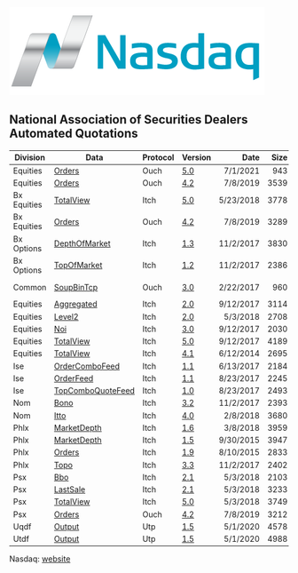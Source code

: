 [![Nasdaq](https://github.com/Open-Markets-Initiative/Directory/blob/main/Images/Nasdaq.png)](https://www.nasdaq.com)


## National Association of Securities Dealers Automated Quotations

| Division | Data | Protocol | Version | Date | Size | [Status][Omi.Glossary.Status] | [Testing][Omi.Glossary.Testing] | Specification |
| --- | --- | --- | --- | ---: | ---: | --- | --- | --- |
|  Equities | [Orders][Nasdaq.Equities.Orders.Ouch.v5.0.Dissector] | Ouch | [5.0][Nasdaq.Equities.Orders.Ouch.v5.0.Dissector] | 7/1/2021 | 943 | [Active][Omi.Glossary.Status.Active] | [Untested][Omi.Glossary.Testing.Untested] | [url][Nasdaq.Equities.Orders.Ouch.v5.0.Url] - [pdf][Nasdaq.Equities.Orders.Ouch.v5.0.Pdf] |
|  Equities | [Orders][Nasdaq.Equities.Orders.Ouch.v4.2.Dissector] | Ouch | [4.2][Nasdaq.Equities.Orders.Ouch.v4.2.Dissector] | 7/8/2019 | 3539 | [Active][Omi.Glossary.Status.Active] | [Untested][Omi.Glossary.Testing.Untested] | [url][Nasdaq.Equities.Orders.Ouch.v4.2.Url] - [pdf][Nasdaq.Equities.Orders.Ouch.v4.2.Pdf] |
| Bx Equities | [TotalView][Nasdaq.Bx.Equities.TotalView.Itch.v5.0.Dissector] | Itch | [5.0][Nasdaq.Bx.Equities.TotalView.Itch.v5.0.Dissector] | 5/23/2018 | 3778 | [Active][Omi.Glossary.Status.Active] | [Untested][Omi.Glossary.Testing.Untested] | [url][Nasdaq.Bx.Equities.TotalView.Itch.v5.0.Url] - [pdf][Nasdaq.Bx.Equities.TotalView.Itch.v5.0.Pdf] |
| Bx Equities | [Orders][Nasdaq.Bx.Equities.Orders.Ouch.v4.2.Dissector] | Ouch | [4.2][Nasdaq.Bx.Equities.Orders.Ouch.v4.2.Dissector] | 7/8/2019 | 3289 | [Active][Omi.Glossary.Status.Active] | [Untested][Omi.Glossary.Testing.Untested] | [url][Nasdaq.Bx.Equities.Orders.Ouch.v4.2.Url] - [pdf][Nasdaq.Bx.Equities.Orders.Ouch.v4.2.Pdf] |
| Bx Options | [DepthOfMarket][Nasdaq.Bx.Options.DepthOfMarket.Itch.v1.3.Dissector] | Itch | [1.3][Nasdaq.Bx.Options.DepthOfMarket.Itch.v1.3.Dissector] | 11/2/2017 | 3830 | [Active][Omi.Glossary.Status.Active] | [Untested][Omi.Glossary.Testing.Untested] | [url][Nasdaq.Bx.Options.DepthOfMarket.Itch.v1.3.Url] - [pdf][Nasdaq.Bx.Options.DepthOfMarket.Itch.v1.3.Pdf] |
| Bx Options | [TopOfMarket][Nasdaq.Bx.Options.TopOfMarket.Itch.v1.2.Dissector] | Itch | [1.2][Nasdaq.Bx.Options.TopOfMarket.Itch.v1.2.Dissector] | 11/2/2017 | 2386 | [Active][Omi.Glossary.Status.Active] | [Untested][Omi.Glossary.Testing.Untested] | [url][Nasdaq.Bx.Options.TopOfMarket.Itch.v1.2.Url] - [pdf][Nasdaq.Bx.Options.TopOfMarket.Itch.v1.2.Pdf] |
| Common | [SoupBinTcp][Nasdaq.Common.SoupBinTcp.Ouch.v3.0.Dissector] | Ouch | [3.0][Nasdaq.Common.SoupBinTcp.Ouch.v3.0.Dissector] | 2/22/2017 | 960 | [Header][Omi.Glossary.Status.Header] | [Tested][Omi.Glossary.Testing.Tested] | [url][Nasdaq.Common.SoupBinTcp.Ouch.v3.0.Url] - [pdf][Nasdaq.Common.SoupBinTcp.Ouch.v3.0.Pdf] |
| Equities | [Aggregated][Nasdaq.Equities.Aggregated.Itch.v2.0.Dissector] | Itch | [2.0][Nasdaq.Equities.Aggregated.Itch.v2.0.Dissector] | 9/12/2017 | 3114 | [Active][Omi.Glossary.Status.Active] | [Untested][Omi.Glossary.Testing.Untested] | [url][Nasdaq.Equities.Aggregated.Itch.v2.0.Url] - [pdf][Nasdaq.Equities.Aggregated.Itch.v2.0.Pdf] |
| Equities | [Level2][Nasdaq.Equities.Level2.Itch.v2.0.Dissector] | Itch | [2.0][Nasdaq.Equities.Level2.Itch.v2.0.Dissector] | 5/3/2018 | 2708 | [Active][Omi.Glossary.Status.Active] | [Untested][Omi.Glossary.Testing.Untested] | [url][Nasdaq.Equities.Level2.Itch.v2.0.Url] - [pdf][Nasdaq.Equities.Level2.Itch.v2.0.Pdf] |
| Equities | [Noi][Nasdaq.Equities.Noi.Itch.v3.0.Dissector] | Itch | [3.0][Nasdaq.Equities.Noi.Itch.v3.0.Dissector] | 9/12/2017 | 2030 | [Active][Omi.Glossary.Status.Active] | [Untested][Omi.Glossary.Testing.Untested] | [url][Nasdaq.Equities.Noi.Itch.v3.0.Url] - [pdf][Nasdaq.Equities.Noi.Itch.v3.0.Pdf] |
| Equities | [TotalView][Nasdaq.Equities.TotalView.Itch.v5.0.Dissector] | Itch | [5.0][Nasdaq.Equities.TotalView.Itch.v5.0.Dissector] | 9/12/2017 | 4189 | [Active][Omi.Glossary.Status.Active] | [Untested][Omi.Glossary.Testing.Untested] | [url][Nasdaq.Equities.TotalView.Itch.v5.0.Url] - [pdf][Nasdaq.Equities.TotalView.Itch.v5.0.Pdf] |
| Equities | [TotalView][Nasdaq.Equities.TotalView.Itch.v4.1.Dissector] | Itch | [4.1][Nasdaq.Equities.TotalView.Itch.v4.1.Dissector] | 6/12/2014 | 2695 | [Deprecated][Omi.Glossary.Status.Deprecated] | [Untested][Omi.Glossary.Testing.Untested] | [url][Nasdaq.Equities.TotalView.Itch.v4.1.Url] - [pdf][Nasdaq.Equities.TotalView.Itch.v4.1.Pdf] |
| Ise | [OrderComboFeed][Nasdaq.Ise.OrderComboFeed.Itch.v1.1.Dissector] | Itch | [1.1][Nasdaq.Ise.OrderComboFeed.Itch.v1.1.Dissector] | 6/13/2017 | 2184 | [Active][Omi.Glossary.Status.Active] | [Verified][Omi.Glossary.Testing.Verified] | [url][Nasdaq.Ise.OrderComboFeed.Itch.v1.1.Url] - [pdf][Nasdaq.Ise.OrderComboFeed.Itch.v1.1.Pdf] |
| Ise | [OrderFeed][Nasdaq.Ise.OrderFeed.Itch.v1.1.Dissector] | Itch | [1.1][Nasdaq.Ise.OrderFeed.Itch.v1.1.Dissector] | 8/23/2017 | 2245 | [Active][Omi.Glossary.Status.Active] | [Untested][Omi.Glossary.Testing.Untested] | [url][Nasdaq.Ise.OrderFeed.Itch.v1.1.Url] - [pdf][Nasdaq.Ise.OrderFeed.Itch.v1.1.Pdf] |
| Ise | [TopComboQuoteFeed][Nasdaq.Ise.TopComboQuoteFeed.Itch.v1.0.Dissector] | Itch | [1.0][Nasdaq.Ise.TopComboQuoteFeed.Itch.v1.0.Dissector] | 8/23/2017 | 2493 | [Active][Omi.Glossary.Status.Active] | [Verified][Omi.Glossary.Testing.Verified] | [url][Nasdaq.Ise.TopComboQuoteFeed.Itch.v1.0.Url] - [pdf][Nasdaq.Ise.TopComboQuoteFeed.Itch.v1.0.Pdf] |
| Nom | [Bono][Nasdaq.Nom.Bono.Itch.v3.2.Dissector] | Itch | [3.2][Nasdaq.Nom.Bono.Itch.v3.2.Dissector] | 11/2/2017 | 2393 | [Active][Omi.Glossary.Status.Active] | [Untested][Omi.Glossary.Testing.Untested] | [url][Nasdaq.Nom.Bono.Itch.v3.2.Url] - [pdf][Nasdaq.Nom.Bono.Itch.v3.2.Pdf] |
| Nom | [Itto][Nasdaq.Nom.Itto.Itch.v4.0.Dissector] | Itch | [4.0][Nasdaq.Nom.Itto.Itch.v4.0.Dissector] | 2/8/2018 | 3680 | [Active][Omi.Glossary.Status.Active] | [Untested][Omi.Glossary.Testing.Untested] | [url][Nasdaq.Nom.Itto.Itch.v4.0.Url] - [pdf][Nasdaq.Nom.Itto.Itch.v4.0.Pdf] |
| Phlx | [MarketDepth][Nasdaq.Phlx.MarketDepth.Itch.v1.6.Dissector] | Itch | [1.6][Nasdaq.Phlx.MarketDepth.Itch.v1.6.Dissector] | 3/8/2018 | 3959 | [Active][Omi.Glossary.Status.Active] | [Untested][Omi.Glossary.Testing.Untested] | [url][Nasdaq.Phlx.MarketDepth.Itch.v1.6.Url] - [pdf][Nasdaq.Phlx.MarketDepth.Itch.v1.6.Pdf] |
| Phlx | [MarketDepth][Nasdaq.Phlx.MarketDepth.Itch.v1.5.Dissector] | Itch | [1.5][Nasdaq.Phlx.MarketDepth.Itch.v1.5.Dissector] | 9/30/2015 | 3947 | [Deprecated][Omi.Glossary.Status.Deprecated] | [Untested][Omi.Glossary.Testing.Untested] | [url][Nasdaq.Phlx.MarketDepth.Itch.v1.5.Url] - [pdf][Nasdaq.Phlx.MarketDepth.Itch.v1.5.Pdf] |
| Phlx | [Orders][Nasdaq.Phlx.Orders.Itch.v1.9.Dissector] | Itch | [1.9][Nasdaq.Phlx.Orders.Itch.v1.9.Dissector] | 8/10/2015 | 2833 | [Active][Omi.Glossary.Status.Active] | [Untested][Omi.Glossary.Testing.Untested] | [url][Nasdaq.Phlx.Orders.Itch.v1.9.Url] - [pdf][Nasdaq.Phlx.Orders.Itch.v1.9.Pdf] |
| Phlx | [Topo][Nasdaq.Phlx.Topo.Itch.v3.3.Dissector] | Itch | [3.3][Nasdaq.Phlx.Topo.Itch.v3.3.Dissector] | 11/2/2017 | 2402 | [Active][Omi.Glossary.Status.Active] | [Untested][Omi.Glossary.Testing.Untested] | [url][Nasdaq.Phlx.Topo.Itch.v3.3.Url] - [pdf][Nasdaq.Phlx.Topo.Itch.v3.3.Pdf] |
| Psx | [Bbo][Nasdaq.Psx.Bbo.Itch.v2.1.Dissector] | Itch | [2.1][Nasdaq.Psx.Bbo.Itch.v2.1.Dissector] | 5/3/2018 | 2103 | [Active][Omi.Glossary.Status.Active] | [Untested][Omi.Glossary.Testing.Untested] | [url][Nasdaq.Psx.Bbo.Itch.v2.1.Url] - [pdf][Nasdaq.Psx.Bbo.Itch.v2.1.Pdf] |
| Psx | [LastSale][Nasdaq.Psx.LastSale.Itch.v2.1.Dissector] | Itch | [2.1][Nasdaq.Psx.LastSale.Itch.v2.1.Dissector] | 5/3/2018 | 3233 | [Active][Omi.Glossary.Status.Active] | [Untested][Omi.Glossary.Testing.Untested] | [url][Nasdaq.Psx.LastSale.Itch.v2.1.Url] - [pdf][Nasdaq.Psx.LastSale.Itch.v2.1.Pdf] |
| Psx | [TotalView][Nasdaq.Psx.TotalView.Itch.v5.0.Dissector] | Itch | [5.0][Nasdaq.Psx.TotalView.Itch.v5.0.Dissector] | 5/3/2018 | 3749 | [Active][Omi.Glossary.Status.Active] | [Untested][Omi.Glossary.Testing.Untested] | [url][Nasdaq.Psx.TotalView.Itch.v5.0.Url] - [pdf][Nasdaq.Psx.TotalView.Itch.v5.0.Pdf] |
| Psx | [Orders][Nasdaq.Psx.Orders.Ouch.v4.2.Dissector] | Ouch | [4.2][Nasdaq.Psx.Orders.Ouch.v4.2.Dissector] | 7/8/2019 | 3212 | [Active][Omi.Glossary.Status.Active] | [Untested][Omi.Glossary.Testing.Untested] | [url][Nasdaq.Psx.Orders.Ouch.v4.2.Url] - [pdf][Nasdaq.Psx.Orders.Ouch.v4.2.Pdf] |
| Uqdf | [Output][Nasdaq.Uqdf.Output.Utp.v1.5.Dissector] | Utp | [1.5][Nasdaq.Uqdf.Output.Utp.v1.5.Dissector] | 5/1/2020 | 4578 | [Active][Omi.Glossary.Status.Active] | [Verified][Omi.Glossary.Testing.Verified] | [url][Nasdaq.Uqdf.Output.Utp.v1.5.Url] - [pdf][Nasdaq.Uqdf.Output.Utp.v1.5.Pdf] |
| Utdf | [Output][Nasdaq.Utdf.Output.Utp.v1.5.Dissector] | Utp | [1.5][Nasdaq.Utdf.Output.Utp.v1.5.Dissector] | 5/1/2020 | 4988 | [Active][Omi.Glossary.Status.Active] | [Untested][Omi.Glossary.Testing.Untested] | [url][Nasdaq.Utdf.Output.Utp.v1.5.Url] - [pdf][Nasdaq.Utdf.Output.Utp.v1.5.Pdf] |


Nasdaq: [website](https://www.nasdaq.com "Go to National Association of Securities Dealers Automated Quotations")


[Omi.Glossary.Status]: https://github.com/Open-Markets-Initiative/Directory/blob/main/Glossary/Status.md "Protocol Deployment Status"
[Omi.Glossary.Status.Active]: https://github.com/Open-Markets-Initiative/Directory/blob/main/Glossary/Status.md "Deployment Status: Protocol is in active production"
[Omi.Glossary.Status.Deprecated]: https://github.com/Open-Markets-Initiative/Directory/blob/main/Glossary/Status.md "Deployment Status: Protocol is no longer in active use"
[Omi.Glossary.Status.Future]: https://github.com/Open-Markets-Initiative/Directory/blob/main/Glossary/Status.md "Deployment Status: Protocol is not yet deployed to an active production environment"
[Omi.Glossary.Status.Unknown]: https://github.com/Open-Markets-Initiative/Directory/blob/main/Glossary/Status.md "Deployment Status: Protocol deployment status is unknown"
[Omi.Glossary.Status.Header]: https://github.com/Open-Markets-Initiative/Directory/blob/main/Glossary/Status.md "Deployment Status: Header only protocol provided for debugging"
[Omi.Glossary.Testing]: https://github.com/Open-Markets-Initiative/Directory/blob/main/Glossary/Testing.md "Protocol Testing Status"
[Omi.Glossary.Testing.Verified]: https://github.com/Open-Markets-Initiative/Directory/blob/main/Glossary/Testing.md "Testing Status: Protocol has been tested on live data"
[Omi.Glossary.Testing.Incomplete]: https://github.com/Open-Markets-Initiative/Directory/blob/main/Glossary/Testing.md "Testing Status: Protocol has been tested on live data but contains known issues"
[Omi.Glossary.Testing.Beta]: https://github.com/Open-Markets-Initiative/Directory/blob/main/Glossary/Testing.md "Testing Status: Protocol has not been tested and structure is speculative"
[Omi.Glossary.Testing.Untested]: https://github.com/Open-Markets-Initiative/Directory/blob/main/Glossary/Testing.md "Testing Status: Protocol has not been tested on live data"

[Nasdaq.Bx.Equities.TotalView.Itch.v5.0.Dissector]: https://github.com/Open-Markets-Initiative/wireshark-lua/blob/main/Nasdaq/Nasdaq.Bx.Equities.TotalView.Itch.v5.0.Script.Dissector.lua "Nasdaq Bx Equities TotalView Itch v5.0 Wireshark Dissector"
[Nasdaq.Bx.Equities.TotalView.Itch.v5.0.Url]: http://www.nasdaqtrader.com/Trader.aspx?id=dpspecs "National Association of Securities Dealers Automated Quotations 5.0 Url"
[Nasdaq.Bx.Equities.TotalView.Itch.v5.0.Pdf]: https://github.com/Open-Markets-Initiative/Directory/blob/main/Specifications/Nasdaq/Nasdaq.Bx.Equities.TotalView.Itch.v5.0.pdf "National Association of Securities Dealers Automated Quotations 5.0 Pdf"
[Nasdaq.Bx.Equities.Orders.Ouch.v4.2.Dissector]: https://github.com/Open-Markets-Initiative/wireshark-lua/blob/main/Nasdaq/Nasdaq.Bx.Equities.Orders.Ouch.v4.2.Script.Dissector.lua "Nasdaq Bx Equities Orders Ouch v4.2 Wireshark Dissector"
[Nasdaq.Bx.Equities.Orders.Ouch.v4.2.Url]: https://nasdaqtrader.com/Trader.aspx?id=TradingSpecs "National Association of Securities Dealers Automated Quotations 4.2 Url"
[Nasdaq.Bx.Equities.Orders.Ouch.v4.2.Pdf]: https://github.com/Open-Markets-Initiative/Directory/blob/main/Specifications/Nasdaq/Nasdaq.Bx.Equities.Orders.Ouch.v4.2.pdf "National Association of Securities Dealers Automated Quotations 4.2 Pdf"
[Nasdaq.Bx.Options.TopOfMarket.Itch.v1.2.Dissector]: https://github.com/Open-Markets-Initiative/wireshark-lua/blob/main/Nasdaq/Nasdaq.Bx.Options.TopOfMarket.Itch.v1.2.Script.Dissector.lua "Nasdaq Bx Options TopOfMarket Itch v1.2 Wireshark Dissector"
[Nasdaq.Bx.Options.TopOfMarket.Itch.v1.2.Url]: http://www.nasdaqtrader.com/Trader.aspx?id=dpspecs "National Association of Securities Dealers Automated Quotations 1.2 Url"
[Nasdaq.Bx.Options.TopOfMarket.Itch.v1.2.Pdf]: https://github.com/Open-Markets-Initiative/Directory/blob/main/Specifications/Nasdaq/Nasdaq.Bx.Options.TopOfMarket.Itch.v1.2.pdf "National Association of Securities Dealers Automated Quotations 1.2 Pdf"
[Nasdaq.Bx.Options.DepthOfMarket.Itch.v1.3.Dissector]: https://github.com/Open-Markets-Initiative/wireshark-lua/blob/main/Nasdaq/Nasdaq.Bx.Options.DepthOfMarket.Itch.v1.3.Script.Dissector.lua "Nasdaq Bx Options DepthOfMarket Itch v1.3 Wireshark Dissector"
[Nasdaq.Bx.Options.DepthOfMarket.Itch.v1.3.Url]: http://www.nasdaqtrader.com/Trader.aspx?id=dpspecs "National Association of Securities Dealers Automated Quotations 1.3 Url"
[Nasdaq.Bx.Options.DepthOfMarket.Itch.v1.3.Pdf]: https://github.com/Open-Markets-Initiative/Directory/blob/main/Specifications/Nasdaq/Nasdaq.Bx.Options.DepthOfMarket.Itch.v1.3.pdf "National Association of Securities Dealers Automated Quotations 1.3 Pdf"
[Nasdaq.Ise.OrderComboFeed.Itch.v1.1.Dissector]: https://github.com/Open-Markets-Initiative/wireshark-lua/blob/main/Nasdaq/Nasdaq.Ise.OrderComboFeed.Itch.v1.1.Script.Dissector.lua "Nasdaq Ise OrderComboFeed Itch v1.1 Wireshark Dissector"
[Nasdaq.Ise.OrderComboFeed.Itch.v1.1.Url]: https://business.nasdaq.com/trade/US-Options/Technical-Specifications.html "National Association of Securities Dealers Automated Quotations 1.1 Url"
[Nasdaq.Ise.OrderComboFeed.Itch.v1.1.Pdf]: https://github.com/Open-Markets-Initiative/Directory/blob/main/Specifications/Nasdaq/Nasdaq.Ise.OrderComboFeed.Itch.v1.1.pdf "National Association of Securities Dealers Automated Quotations 1.1 Pdf"
[Nasdaq.Ise.OrderFeed.Itch.v1.1.Dissector]: https://github.com/Open-Markets-Initiative/wireshark-lua/blob/main/Nasdaq/Nasdaq.Ise.OrderFeed.Itch.v1.1.Script.Dissector.lua "Nasdaq Ise OrderFeed Itch v1.1 Wireshark Dissector"
[Nasdaq.Ise.OrderFeed.Itch.v1.1.Url]: https://business.nasdaq.com/trade/US-Options/Technical-Specifications.html "National Association of Securities Dealers Automated Quotations 1.1 Url"
[Nasdaq.Ise.OrderFeed.Itch.v1.1.Pdf]: https://github.com/Open-Markets-Initiative/Directory/blob/main/Specifications/Nasdaq/Nasdaq.Ise.OrderFeed.Itch.v1.1.pdf "National Association of Securities Dealers Automated Quotations 1.1 Pdf"
[Nasdaq.Ise.TopComboQuoteFeed.Itch.v1.0.Dissector]: https://github.com/Open-Markets-Initiative/wireshark-lua/blob/main/Nasdaq/Nasdaq.Ise.TopComboQuoteFeed.Itch.v1.0.Script.Dissector.lua "Nasdaq Ise TopComboQuoteFeed Itch v1.0 Wireshark Dissector"
[Nasdaq.Ise.TopComboQuoteFeed.Itch.v1.0.Url]: https://business.nasdaq.com/trade/US-Options/Technical-Specifications.html "National Association of Securities Dealers Automated Quotations 1.0 Url"
[Nasdaq.Ise.TopComboQuoteFeed.Itch.v1.0.Pdf]: https://github.com/Open-Markets-Initiative/Directory/blob/main/Specifications/Nasdaq/Nasdaq.Ise.TopComboQuoteFeed.Itch.v1.0.pdf "National Association of Securities Dealers Automated Quotations 1.0 Pdf"
[Nasdaq.Nom.Bono.Itch.v3.2.Dissector]: https://github.com/Open-Markets-Initiative/wireshark-lua/blob/main/Nasdaq/Nasdaq.Nom.Bono.Itch.v3.2.Script.Dissector.lua "Nasdaq Nom Bono Itch v3.2 Wireshark Dissector"
[Nasdaq.Nom.Bono.Itch.v3.2.Url]: http://www.nasdaqtrader.com/Trader.aspx?id=DPSpecs#options_q "National Association of Securities Dealers Automated Quotations 3.2 Url"
[Nasdaq.Nom.Bono.Itch.v3.2.Pdf]: https://github.com/Open-Markets-Initiative/Directory/blob/main/Specifications/Nasdaq/Nasdaq.Nom.Bono.Itch.v3.2.pdf "National Association of Securities Dealers Automated Quotations 3.2 Pdf"
[Nasdaq.Nom.Itto.Itch.v4.0.Dissector]: https://github.com/Open-Markets-Initiative/wireshark-lua/blob/main/Nasdaq/Nasdaq.Nom.Itto.Itch.v4.0.Script.Dissector.lua "Nasdaq Nom Itto Itch v4.0 Wireshark Dissector"
[Nasdaq.Nom.Itto.Itch.v4.0.Url]: https://business.nasdaq.com/trade/US-Options/Technical-Specifications.html "National Association of Securities Dealers Automated Quotations 4.0 Url"
[Nasdaq.Nom.Itto.Itch.v4.0.Pdf]: https://github.com/Open-Markets-Initiative/Directory/blob/main/Specifications/Nasdaq/Nasdaq.Nom.Itto.Itch.v4.0.pdf "National Association of Securities Dealers Automated Quotations 4.0 Pdf"
[Nasdaq.Phlx.MarketDepth.Itch.v1.5.Dissector]: https://github.com/Open-Markets-Initiative/wireshark-lua/blob/main/Nasdaq/Nasdaq.Phlx.MarketDepth.Itch.v1.5.Script.Dissector.lua "Nasdaq Phlx MarketDepth Itch v1.5 Wireshark Dissector"
[Nasdaq.Phlx.MarketDepth.Itch.v1.5.Url]: http://www.phlx.com/Trader.aspx?id=DPSpecs#options_x "National Association of Securities Dealers Automated Quotations 1.5 Url"
[Nasdaq.Phlx.MarketDepth.Itch.v1.5.Pdf]: https://github.com/Open-Markets-Initiative/Directory/blob/main/Specifications/Nasdaq/Nasdaq.Phlx.MarketDepth.Itch.v1.5.pdf "National Association of Securities Dealers Automated Quotations 1.5 Pdf"
[Nasdaq.Phlx.MarketDepth.Itch.v1.6.Dissector]: https://github.com/Open-Markets-Initiative/wireshark-lua/blob/main/Nasdaq/Nasdaq.Phlx.MarketDepth.Itch.v1.6.Script.Dissector.lua "Nasdaq Phlx MarketDepth Itch v1.6 Wireshark Dissector"
[Nasdaq.Phlx.MarketDepth.Itch.v1.6.Url]: http://www.phlx.com/Trader.aspx?id=DPSpecs#options_x "National Association of Securities Dealers Automated Quotations 1.6 Url"
[Nasdaq.Phlx.MarketDepth.Itch.v1.6.Pdf]: https://github.com/Open-Markets-Initiative/Directory/blob/main/Specifications/Nasdaq/Nasdaq.Phlx.MarketDepth.Itch.v1.6.pdf "National Association of Securities Dealers Automated Quotations 1.6 Pdf"
[Nasdaq.Phlx.Orders.Itch.v1.9.Dissector]: https://github.com/Open-Markets-Initiative/wireshark-lua/blob/main/Nasdaq/Nasdaq.Phlx.Orders.Itch.v1.9.Script.Dissector.lua "Nasdaq Phlx Orders Itch v1.9 Wireshark Dissector"
[Nasdaq.Phlx.Orders.Itch.v1.9.Url]: http://www.phlx.com/Trader.aspx?id=DPSpecs#options_x "National Association of Securities Dealers Automated Quotations 1.9 Url"
[Nasdaq.Phlx.Orders.Itch.v1.9.Pdf]: https://github.com/Open-Markets-Initiative/Directory/blob/main/Specifications/Nasdaq/Nasdaq.Phlx.Orders.Itch.v1.9.pdf "National Association of Securities Dealers Automated Quotations 1.9 Pdf"
[Nasdaq.Phlx.Topo.Itch.v3.3.Dissector]: https://github.com/Open-Markets-Initiative/wireshark-lua/blob/main/Nasdaq/Nasdaq.Phlx.Topo.Itch.v3.3.Script.Dissector.lua "Nasdaq Phlx Topo Itch v3.3 Wireshark Dissector"
[Nasdaq.Phlx.Topo.Itch.v3.3.Url]: http://www.phlx.com/Trader.aspx?id=DPSpecs_USDerivatives#topo "National Association of Securities Dealers Automated Quotations 3.3 Url"
[Nasdaq.Phlx.Topo.Itch.v3.3.Pdf]: https://github.com/Open-Markets-Initiative/Directory/blob/main/Specifications/Nasdaq/Nasdaq.Phlx.Topo.Itch.v3.3.pdf "National Association of Securities Dealers Automated Quotations 3.3 Pdf"
[Nasdaq.Psx.LastSale.Itch.v2.1.Dissector]: https://github.com/Open-Markets-Initiative/wireshark-lua/blob/main/Nasdaq/Nasdaq.Psx.LastSale.Itch.v2.1.Script.Dissector.lua "Nasdaq Psx LastSale Itch v2.1 Wireshark Dissector"
[Nasdaq.Psx.LastSale.Itch.v2.1.Url]: http://www.nasdaqtrader.com/content/technicalsupport/specifications/dataproducts/PLSSpecification2.1.pdf "National Association of Securities Dealers Automated Quotations 2.1 Url"
[Nasdaq.Psx.LastSale.Itch.v2.1.Pdf]: https://github.com/Open-Markets-Initiative/Directory/blob/main/Specifications/Nasdaq/Nasdaq.Psx.LastSale.Itch.v2.1.pdf "National Association of Securities Dealers Automated Quotations 2.1 Pdf"
[Nasdaq.Psx.TotalView.Itch.v5.0.Dissector]: https://github.com/Open-Markets-Initiative/wireshark-lua/blob/main/Nasdaq/Nasdaq.Psx.TotalView.Itch.v5.0.Script.Dissector.lua "Nasdaq Psx TotalView Itch v5.0 Wireshark Dissector"
[Nasdaq.Psx.TotalView.Itch.v5.0.Url]: http://www.nasdaqtrader.com/content/technicalsupport/specifications/dataproducts/PSXTVITCHSpecification.pdf "National Association of Securities Dealers Automated Quotations 5.0 Url"
[Nasdaq.Psx.TotalView.Itch.v5.0.Pdf]: https://github.com/Open-Markets-Initiative/Directory/blob/main/Specifications/Nasdaq/Nasdaq.Psx.TotalView.Itch.v5.0.pdf "National Association of Securities Dealers Automated Quotations 5.0 Pdf"
[Nasdaq.Psx.Bbo.Itch.v2.1.Dissector]: https://github.com/Open-Markets-Initiative/wireshark-lua/blob/main/Nasdaq/Nasdaq.Psx.Bbo.Itch.v2.1.Script.Dissector.lua "Nasdaq Psx Bbo Itch v2.1 Wireshark Dissector"
[Nasdaq.Psx.Bbo.Itch.v2.1.Url]: http://nasdaqtrader.com/content/technicalsupport/specifications/dataproducts/PSXbboSpecification2.1.pdf "National Association of Securities Dealers Automated Quotations 2.1 Url"
[Nasdaq.Psx.Bbo.Itch.v2.1.Pdf]: https://github.com/Open-Markets-Initiative/Directory/blob/main/Specifications/Nasdaq/Nasdaq.Psx.Bbo.Itch.v2.1.pdf "National Association of Securities Dealers Automated Quotations 2.1 Pdf"
[Nasdaq.Psx.Orders.Ouch.v4.2.Dissector]: https://github.com/Open-Markets-Initiative/wireshark-lua/blob/main/Nasdaq/Nasdaq.Psx.Orders.Ouch.v4.2.Script.Dissector.lua "Nasdaq Psx Orders Ouch v4.2 Wireshark Dissector"
[Nasdaq.Psx.Orders.Ouch.v4.2.Url]: https://nasdaqtrader.com/Trader.aspx?id=TradingSpecs "National Association of Securities Dealers Automated Quotations 4.2 Url"
[Nasdaq.Psx.Orders.Ouch.v4.2.Pdf]: https://github.com/Open-Markets-Initiative/Directory/blob/main/Specifications/Nasdaq/Nasdaq.Psx.Orders.Ouch.v4.2.pdf "National Association of Securities Dealers Automated Quotations 4.2 Pdf"
[Nasdaq.Equities.Aggregated.Itch.v2.0.Dissector]: https://github.com/Open-Markets-Initiative/wireshark-lua/blob/main/Nasdaq/Nasdaq.Equities.Aggregated.Itch.v2.0.Script.Dissector.lua "Nasdaq Equities Aggregated Itch v2.0 Wireshark Dissector"
[Nasdaq.Equities.Aggregated.Itch.v2.0.Url]: http://www.nasdaqtrader.com/Trader.aspx?id=dpspecs "National Association of Securities Dealers Automated Quotations 2.0 Url"
[Nasdaq.Equities.Aggregated.Itch.v2.0.Pdf]: https://github.com/Open-Markets-Initiative/Directory/blob/main/Specifications/Nasdaq/Nasdaq.Equities.Aggregated.Itch.v2.0.pdf "National Association of Securities Dealers Automated Quotations 2.0 Pdf"
[Nasdaq.Equities.Level2.Itch.v2.0.Dissector]: https://github.com/Open-Markets-Initiative/wireshark-lua/blob/main/Nasdaq/Nasdaq.Equities.Level2.Itch.v2.0.Script.Dissector.lua "Nasdaq Equities Level2 Itch v2.0 Wireshark Dissector"
[Nasdaq.Equities.Level2.Itch.v2.0.Url]: http://www.nasdaqtrader.com/Trader.aspx?id=DPSpecs_USEquities "National Association of Securities Dealers Automated Quotations 2.0 Url"
[Nasdaq.Equities.Level2.Itch.v2.0.Pdf]: https://github.com/Open-Markets-Initiative/Directory/blob/main/Specifications/Nasdaq/Nasdaq.Equities.Level2.Itch.v2.0.pdf "National Association of Securities Dealers Automated Quotations 2.0 Pdf"
[Nasdaq.Equities.Noi.Itch.v3.0.Dissector]: https://github.com/Open-Markets-Initiative/wireshark-lua/blob/main/Nasdaq/Nasdaq.Equities.Noi.Itch.v3.0.Script.Dissector.lua "Nasdaq Equities Noi Itch v3.0 Wireshark Dissector"
[Nasdaq.Equities.Noi.Itch.v3.0.Url]: http://www.nasdaqtrader.com/Trader.aspx?id=DPSpecs_USEquities "National Association of Securities Dealers Automated Quotations 3.0 Url"
[Nasdaq.Equities.Noi.Itch.v3.0.Pdf]: https://github.com/Open-Markets-Initiative/Directory/blob/main/Specifications/Nasdaq/Nasdaq.Equities.NoiView.Itch.v3.0.pdf "National Association of Securities Dealers Automated Quotations 3.0 Pdf"
[Nasdaq.Equities.Orders.Ouch.v4.2.Dissector]: https://github.com/Open-Markets-Initiative/wireshark-lua/blob/main/Nasdaq/Nasdaq.Equities.Orders.Ouch.v4.2.Script.Dissector.lua "Nasdaq Equities Orders Ouch v4.2 Wireshark Dissector"
[Nasdaq.Equities.Orders.Ouch.v4.2.Url]: https://nasdaqtrader.com/Trader.aspx?id=TradingSpecs "National Association of Securities Dealers Automated Quotations 4.2 Url"
[Nasdaq.Equities.Orders.Ouch.v4.2.Pdf]: https://github.com/Open-Markets-Initiative/Directory/blob/main/Specifications/Nasdaq/Nasdaq.Equities.Orders.Ouch.v4.2.pdf "National Association of Securities Dealers Automated Quotations 4.2 Pdf"
[Nasdaq.Equities.Orders.Ouch.v5.0.Dissector]: https://github.com/Open-Markets-Initiative/wireshark-lua/blob/main/Nasdaq/Nasdaq.Equities.Orders.Ouch.v5.0.Script.Dissector.lua "Nasdaq Equities Orders Ouch v5.0 Wireshark Dissector"
[Nasdaq.Equities.Orders.Ouch.v5.0.Url]: https://nasdaqtrader.com/Trader.aspx?id=TradingSpecs "National Association of Securities Dealers Automated Quotations 5.0 Url"
[Nasdaq.Equities.Orders.Ouch.v5.0.Pdf]: https://github.com/Open-Markets-Initiative/Directory/blob/main/Specifications/Nasdaq/Nasdaq.Equities.Orders.Ouch.v5.0.Pdf.xml "National Association of Securities Dealers Automated Quotations 5.0 Pdf"
[Nasdaq.Equities.TotalView.Itch.v4.1.Dissector]: https://github.com/Open-Markets-Initiative/wireshark-lua/blob/main/Nasdaq/Nasdaq.Equities.TotalView.Itch.v4.1.Script.Dissector.lua "Nasdaq Equities TotalView Itch v4.1 Wireshark Dissector"
[Nasdaq.Equities.TotalView.Itch.v4.1.Url]: http://www.nasdaqtrader.com/Trader.aspx?id=dpspecs "National Association of Securities Dealers Automated Quotations 4.1 Url"
[Nasdaq.Equities.TotalView.Itch.v4.1.Pdf]: https://github.com/Open-Markets-Initiative/Directory/blob/main/Specifications/Nasdaq/Nasdaq.Equities.TotalView.Itch.v4.1.pdf "National Association of Securities Dealers Automated Quotations 4.1 Pdf"
[Nasdaq.Equities.TotalView.Itch.v5.0.Dissector]: https://github.com/Open-Markets-Initiative/wireshark-lua/blob/main/Nasdaq/Nasdaq.Equities.TotalView.Itch.v5.0.Script.Dissector.lua "Nasdaq Equities TotalView Itch v5.0 Wireshark Dissector"
[Nasdaq.Equities.TotalView.Itch.v5.0.Url]: http://www.nasdaqtrader.com/Trader.aspx?id=dpspecs "National Association of Securities Dealers Automated Quotations 5.0 Url"
[Nasdaq.Equities.TotalView.Itch.v5.0.Pdf]: https://github.com/Open-Markets-Initiative/Directory/blob/main/Specifications/Nasdaq/Nasdaq.Equities.TotalView.Itch.v5.0.pdf "National Association of Securities Dealers Automated Quotations 5.0 Pdf"
[Nasdaq.Uqdf.Output.Utp.v1.5.Dissector]: https://github.com/Open-Markets-Initiative/wireshark-lua/blob/main/Nasdaq/Nasdaq.Uqdf.Output.Utp.v1.5.Script.Dissector.lua "Nasdaq Uqdf Output Utp v1.5 Wireshark Dissector"
[Nasdaq.Uqdf.Output.Utp.v1.5.Url]: http://www.utpplan.com/technical "National Association of Securities Dealers Automated Quotations 1.5 Url"
[Nasdaq.Uqdf.Output.Utp.v1.5.Pdf]: https://github.com/Open-Markets-Initiative/Directory/blob/main/Specifications/Nasdaq/Nasdaq.Utp.Output.v1.5.pdf "National Association of Securities Dealers Automated Quotations 1.5 Pdf"
[Nasdaq.Utdf.Output.Utp.v1.5.Dissector]: https://github.com/Open-Markets-Initiative/wireshark-lua/blob/main/Nasdaq/Nasdaq.Utdf.Output.Utp.v1.5.Script.Dissector.lua "Nasdaq Utdf Output Utp v1.5 Wireshark Dissector"
[Nasdaq.Utdf.Output.Utp.v1.5.Url]: http://www.utpplan.com/technical "National Association of Securities Dealers Automated Quotations 1.5 Url"
[Nasdaq.Utdf.Output.Utp.v1.5.Pdf]: https://github.com/Open-Markets-Initiative/Directory/blob/main/Specifications/Nasdaq/Nasdaq.Utp.Output.v1.5.pdf "National Association of Securities Dealers Automated Quotations 1.5 Pdf"
[Nasdaq.Common.SoupBinTcp.Ouch.v3.0.Dissector]: https://github.com/Open-Markets-Initiative/wireshark-lua/blob/main/Nasdaq/Nasdaq.Common.SoupBinTcp.Ouch.v3.0.Script.Dissector.lua "Nasdaq Common SoupBinTcp Ouch v3.0 Wireshark Dissector"
[Nasdaq.Common.SoupBinTcp.Ouch.v3.0.Url]: https://www.nasdaqtrader.com/content/technicalsupport/specifications/dataproducts/soupbintcp.pdf "National Association of Securities Dealers Automated Quotations 3.0 Url"
[Nasdaq.Common.SoupBinTcp.Ouch.v3.0.Pdf]: https://github.com/Open-Markets-Initiative/Directory/blob/main/Specifications/Nasdaq/SoupBin.Tcp.v3.0.pdf "National Association of Securities Dealers Automated Quotations 3.0 Pdf"
